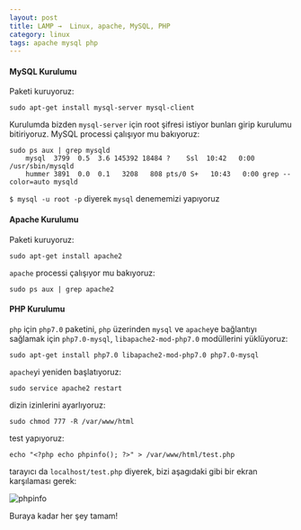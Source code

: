 ```yaml
---
layout: post
title: LAMP →  Linux, apache, MySQL, PHP
category: linux
tags: apache mysql php
---
```


#### MySQL Kurulumu

Paketi kuruyoruz:

	sudo apt-get install mysql-server mysql-client

Kurulumda bizden `mysql-server` için root şifresi istiyor bunları girip kurulumu bitiriyoruz. MySQL processi çalışıyor mu bakıyoruz:

	sudo ps aux | grep mysqld
		mysql  3799  0.5  3.6 145392 18484 ?    Ssl  10:42   0:00 /usr/sbin/mysqld
		hummer 3891  0.0  0.1   3208   808 pts/0 S+   10:43   0:00 grep --color=auto mysqld

`$ mysql -u root -p` diyerek `mysql` denememizi yapıyoruz

#### Apache Kurulumu

Paketi kuruyoruz:

	sudo apt-get install apache2

`apache` processi çalışıyor mu bakıyoruz:

	sudo ps aux | grep apache2


#### PHP Kurulumu

`php` için `php7.0` paketini, `php` üzerinden `mysql` ve `apache`ye bağlantıyı sağlamak için `php7.0-mysql`, `libapache2-mod-php7.0` modüllerini yüklüyoruz: 

	sudo apt-get install php7.0 libapache2-mod-php7.0 php7.0-mysql

`apache`yi yeniden başlatıyoruz:

	sudo service apache2 restart

dizin izinlerini ayarlıyoruz:

	sudo chmod 777 -R /var/www/html

test yapıyoruz:

	echo "<?php echo phpinfo(); ?>" > /var/www/html/test.php

tarayıcı da `localhost/test.php` diyerek, bizi aşagıdaki gibi bir ekran karşılaması gerek:

![phpinfo](http://gdemir.github.com/file/phpinfo.png)

Buraya kadar her şey tamam!
